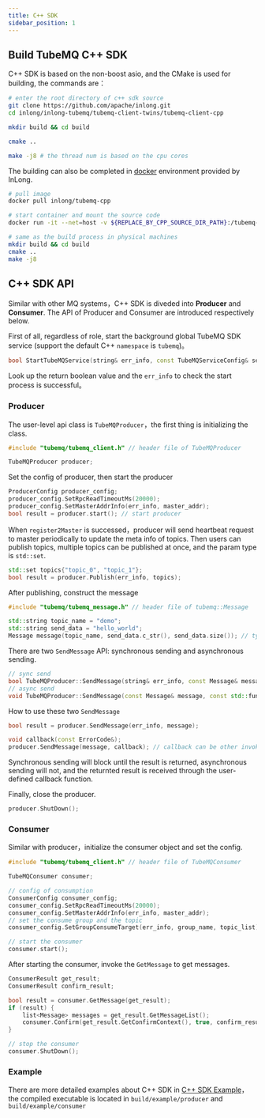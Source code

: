 ```yaml
---
title: C++ SDK
sidebar_position: 1
---
```


## Build TubeMQ C++ SDK
C++ SDK is based on the non-boost asio, and the CMake is used for building, the commands are：
```bash
# enter the root directory of c++ sdk source
git clone https://github.com/apache/inlong.git
cd inlong/inlong-tubemq/tubemq-client-twins/tubemq-client-cpp

mkdir build && cd build

cmake .. 

make -j8 # the thread num is based on the cpu cores
```

The building can also be completed in [docker](https://github.com/apache/inlong/tree/master/inlong-tubemq/tubemq-docker/tubemq-cpp) environment provided by InLong.

```bash
# pull image
docker pull inlong/tubemq-cpp

# start container and mount the source code
docker run -it --net=host -v ${REPLACE_BY_CPP_SOURCE_DIR_PATH}:/tubemq-cpp/  inlong/tubemq-cpp /bin/bash

# same as the build process in physical machines
mkdir build && cd build
cmake .. 
make -j8 
```

## C++ SDK API
Similar with other MQ systems，C++ SDK is diveded into **Producer** and **Consumer**. The API of Producer and Consumer are introduced respectively below.

First of all, regardless of role, start the background global TubeMQ SDK service (support the default C++ `namespace` is `tubemq`)。

```cpp
bool StartTubeMQService(string& err_info, const TubeMQServiceConfig& serviceConfig);
```

Look up the return boolean value and the `err_info` to check the start process is successful。

### Producer
The user-level api class is `TubeMQProducer`，the first thing is initializing the class.

```cpp
#include "tubemq/tubemq_client.h" // header file of TubeMQProducer

TubeMQProducer producer;
```

Set the config of producer, then start the producer

```cpp
ProducerConfig producer_config;
producer_config.SetRpcReadTimeoutMs(20000);
producer_config.SetMasterAddrInfo(err_info, master_addr);
bool result = producer.start(); // start producer
```

When `register2Master` is successed，producer will send heartbeat request to master periodically to update the meta info of topics. Then users can publish topics, multiple topics can be published at once,  and the param type is `std::set`.

```cpp
std::set topics{"topic_0", "topic_1"};
bool result = producer.Publish(err_info, topics);
```

After publishing, construct the message

```cpp
#include "tubemq/tubemq_message.h" // header file of tubemq::Message

std::string topic_name = "demo";
std::string send_data = "hello_world";
Message message(topic_name, send_data.c_str(), send_data.size()); // type is const char*
```

There are two `SendMessage` API: synchronous sending and asynchronous sending.

```cpp
// sync send
bool TubeMQProducer::SendMessage(string& err_info, const Message& message);
// async send
void TubeMQProducer::SendMessage(const Message& message, const std::function<void(const ErrorCode&)>& callback);
```

How to use these two `SendMessage`

```cpp
bool result = producer.SendMessage(err_info, message);

void callback(const ErrorCode&); 
producer.SendMessage(message, callback); // callback can be other invoked objects
```

Synchronous sending will block until the result is returned, asynchronous sending will not, and the returnted result is received through the user-defined callback function.

Finally, close the producer.

```cpp
producer.ShutDown();
```

### Consumer
Similar with producer，initialize the consumer object and set the config.

```cpp
#include "tubemq/tubemq_client.h" // header file of TubeMQConsumer

TubeMQConsumer consumer;

// config of consumption
ConsumerConfig consumer_config;
consumer_config.SetRpcReadTimeoutMs(20000);
consumer_config.SetMasterAddrInfo(err_info, master_addr);
// set the consume group and the topic 
consumer_config.SetGroupConsumeTarget(err_info, group_name, topic_list);

// start the consumer
consumer.start();
```

After starting the consumer, invoke the `GetMessage` to get messages.

```cpp
ConsumerResult get_result;
ConsumerResult confirm_result;

bool result = consumer.GetMessage(get_result);
if (result) {
    list<Message> messages = get_result.GetMessageList();
    consumer.Confirm(get_result.GetConfirmContext(), true, confirm_result);
}

// stop the consumer 
consumer.ShutDown();
```

### Example
There are more detailed examples about C++ SDK in  [C++ SDK Example](https://github.com/apache/inlong/tree/master/inlong-tubemq/tubemq-client-twins/tubemq-client-cpp/example)，the compiled executable is located in `build/example/producer` and `build/example/consumer`
